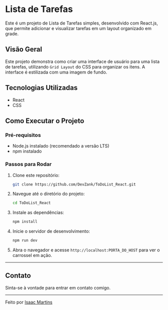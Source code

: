 # Lista de Tarefas

Este é um projeto de Lista de Tarefas simples, desenvolvido com React.js, que permite adicionar e visualizar tarefas em um layout organizado em grade.

## Visão Geral

Este projeto demonstra como criar uma interface de usuário para uma lista de tarefas, utilizando `Grid Layout` do CSS para organizar os itens. A interface é estilizada com uma imagem de fundo.

## Tecnologias Utilizadas

- React
- CSS

## Como Executar o Projeto

### Pré-requisitos

- Node.js instalado (recomendado a versão LTS)
- npm instalado

### Passos para Rodar

1. Clone este repositório:
    ```bash
    git clone https://github.com/DevZank/ToDoList_React.git
    ```
2. Navegue até o diretório do projeto:
    ```bash
    cd ToDoList_React
    ```
3. Instale as dependências:
    ```bash
    npm install
    ```
4. Inicie o servidor de desenvolvimento:
    ```bash
    npm run dev
    ```
5. Abra o navegador e acesse `http://localhost:PORTA_DO_HOST` para ver o carrossel em ação.

---

## Contato

Sinta-se à vontade para entrar em contato comigo.

---

Feito por [Isaac Martins](https://www.linkedin.com/in/isaacmjsilva/)


